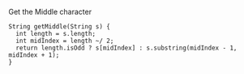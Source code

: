 Get the Middle character

    String getMiddle(String s) {
      int length = s.length;
      int midIndex = length ~/ 2;
      return length.isOdd ? s[midIndex] : s.substring(midIndex - 1, midIndex + 1);
    }
